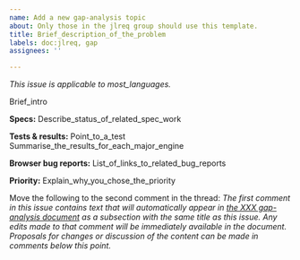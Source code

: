 ```yaml
---
name: Add a new gap-analysis topic
about: Only those in the jlreq group should use this template.
title: Brief_description_of_the_problem
labels: doc:jlreq, gap
assignees: ''

---
```


<i class="meta">This issue is applicable to most_languages.</i>

Brief_intro

**Specs:**
Describe_status_of_related_spec_work

**Tests & results:**
Point_to_a_test
Summarise_the_results_for_each_major_engine

**Browser bug reports:**
List_of_links_to_related_bug_reports

**Priority:**
Explain_why_you_chose_the_priority

Move the following to the second comment in the thread:
_The first comment in this issue contains text that will automatically appear in [the XXX gap-analysis document](https://w3c.github.io/sealreq/gap-analysis/XXX-gap#XXX) as a subsection with the same title as this issue. Any edits made to that comment will be immediately available in the document. Proposals for changes or discussion of the content can be made in comments below this point._
